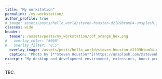 ```yaml
---
title: "My workstation"
permalink: /my-workstation/
author_profile: true
# image: assets/posts/hello_world/steven-houston-d2lO9btumD4-unsplash.jpg
classes: wide
header:
  teaser: /assets/posts/my_workstation/cof_orange_hex.png
#   overlay_color: "#000"
#   overlay_filter: "0.5"
  overlay_image: /assets/posts/hello_world/steven-houston-d2lO9btumD4-unsplash.jpg
  caption: "Photo by [**Steven Houston**](https://unsplash.com/@stevenhoustonfit?utm_source=unsplash&amp;utm_medium=referral&amp;utm_content=creditCopyText) on [**Unsplash**](https://unsplash.com/s/photos/writing-in-the-dark?utm_source=unsplash&amp;utm_medium=referral&amp;utm_content=creditCopyText)"
excerpt: "My desktop and development environment, extensions, boost productivity and style."
---
```


TBC.